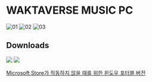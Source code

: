 # WAKTAVERSE MUSIC PC

![01](https://github.com/wakmusic/wakmusic-pc/assets/61264156/b0797a95-8c25-46d7-a93d-31d15a480767)
![02](https://github.com/wakmusic/wakmusic-pc/assets/61264156/33163707-d648-4efa-8b67-8c73a3aae52e)
![03](https://github.com/wakmusic/wakmusic-pc/assets/61264156/51c5be45-07eb-426d-a214-684e500893d1)

## Downloads

<a href='https://apps.microsoft.com/store/detail/왁타버스-뮤직/9PHHCC0FBF9K?hl=ko-kr&gl=kr&rtc=1'><img src='https://github.com/wakmusic/wakmusic-pc/assets/61264156/6553d6f9-0204-4cc0-b709-69820655de7a'/></a>
<a href='https://static.wakmusic.xyz/static/release/pc/1.0.3/Wakmusic-1.0.3-universal.dmg'><img src='https://github.com/wakmusic/wakmusic-pc/assets/61264156/916545f9-2599-40a1-a27a-6e244815da4a'/></a>

[Microsoft Store가 작동하지 않을 때를 위한 윈도우 포터블 버전](https://static.wakmusic.xyz/static/release/pc/1.0.3/Wakmusic-win.zip)
